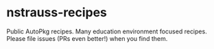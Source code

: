 # nstrauss-recipes
Public AutoPkg recipes. Many education environment focused recipes. Please file issues (PRs even better!) when you find them.
